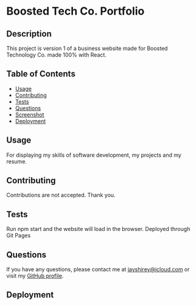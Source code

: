 
# Boosted Tech Co. Portfolio

## Description
This project is version 1 of a business website made for Boosted Technology Co. made 100% with React.

## Table of Contents
* [Usage](#usage)
* [Contributing](#contributing)
* [Tests](#tests)
* [Questions](#questions)
* [Screenshot](#screenshot)
* [Deployment](#deployment)

## Usage
For displaying my skills of software development, my projects and my resume.

## Contributing
Contributions are not accepted. Thank you.

## Tests
Run npm start and the website will load in the browser. Deployed through Git Pages

## Questions
If you have any questions, please contact me at jayshirey@icloud.com or visit my [GitHub profile](https://github.com/jpshirey5).

## Deployment

